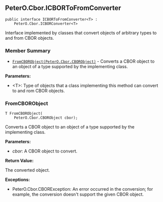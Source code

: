 ## PeterO.Cbor.ICBORToFromConverter<T>

    public interface ICBORToFromConverter<T> :
        PeterO.Cbor.ICBORConverter<T>

Interface implemented by classes that convert objects of arbitrary types to and from CBOR objects.

### Member Summary
* <code>[FromCBORObject(PeterO.Cbor.CBORObject)](#FromCBORObject_PeterO_Cbor_CBORObject)</code> - Converts a CBOR object to an object of a type supported by the implementing class.

<b>Parameters:</b>

 * &lt;T&gt;: Type of objects that a class implementing this method can convert to and rom CBOR objects.

<a id="FromCBORObject_PeterO_Cbor_CBORObject"></a>
### FromCBORObject

    T FromCBORObject(
        PeterO.Cbor.CBORObject cbor);

Converts a CBOR object to an object of a type supported by the implementing class.

<b>Parameters:</b>

 * <i>cbor</i>: A CBOR object to convert.

<b>Return Value:</b>

The converted object.

<b>Exceptions:</b>

 * PeterO.Cbor.CBORException:
An error occurred in the conversion; for example, the conversion doesn't support the given CBOR object.
